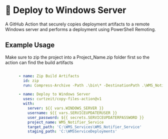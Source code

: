 # 🚀 Deploy to Windows Server

A GitHub Action that securely copies deployment artifacts to a remote Windows server and performs a deployment using PowerShell Remoting.

## Example Usage

Make sure to zip the project into a Project_Name.zip folder first so the action can find the build artifacts

```yaml

      - name: Zip Build Artifacts
        id: zip
        run: Compress-Archive -Path .\bin\* -DestinationPath .\WMS_Notifier_Service.zip

      - name: Deploy to Windows Server
        uses: curtzeit/copy-files-action@v1
        with:
          server: ${{ vars.WINDOWS_SERVER }}
          username: ${{ vars.SERVICEUPDATERUSER }}
          user_password: ${{ secrets.SERVICEUPDATERPASSWORD }}
          project_name: WMS_Notifier_Service
          target_path: 'C:\WMS_Services\WMS_Notifier_Service'
          staging_path: 'C:\WMSServiceDeployments'
```
